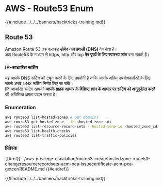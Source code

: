 # AWS - Route53 Enum

{{#include ../../../banners/hacktricks-training.md}}

## Route 53

Amazon Route 53 एक क्लाउड **डोमेन नाम प्रणाली (DNS)** वेब सेवा है।\
आप Route53 के माध्यम से https, http और tcp **वेब पृष्ठों के लिए स्वास्थ्य जांच** बना सकते हैं।

### IP-आधारित रूटिंग <a href="#routing-policy-ipbased" id="routing-policy-ipbased"></a>

यह आपके DNS रूटिंग को ट्यून करने के लिए उपयोगी है ताकि आपके अंतिम उपयोगकर्ताओं के लिए सबसे अच्छे DNS रूटिंग निर्णय लिए जा सकें।\
IP-आधारित रूटिंग आपको **आपके ग्राहक आधार के विशिष्ट ज्ञान के आधार पर रूटिंग को अनुकूलित करने** की अतिरिक्त क्षमता प्रदान करता है।

### Enumeration
```bash
aws route53 list-hosted-zones # Get domains
aws route53 get-hosted-zone --id <hosted_zone_id>
aws route53 list-resource-record-sets --hosted-zone-id <hosted_zone_id> # Get all records
aws route53 list-health-checks
aws route53 list-traffic-policies
```
### प्रिवेस्क

{{#ref}}
../aws-privilege-escalation/route53-createhostedzone-route53-changeresourcerecordsets-acm-pca-issuecertificate-acm-pca-getcer/README.md
{{#endref}}

{{#include ../../../banners/hacktricks-training.md}}
